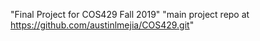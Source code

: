 "Final Project for COS429 Fall 2019"
"main project repo at https://github.com/austinlmejia/COS429.git"